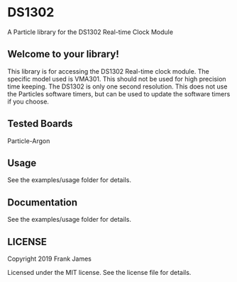 # DS1302
A Particle library for the DS1302 Real-time Clock Module

## Welcome to your library!
This library is for accessing the DS1302 Real-time clock module.  The specific model used is VMA301. This should not be used for high precision time keeping.  The DS1302 is only one second resolution. This does not use the Particles software timers, but can be used to update the software timers if you choose.

## Tested Boards
Particle-Argon
  
## Usage
See the examples/usage folder for details.

## Documentation
See the examples/usage folder for details.

## LICENSE
Copyright 2019 Frank James

Licensed under the MIT license.  See the license file for details.
